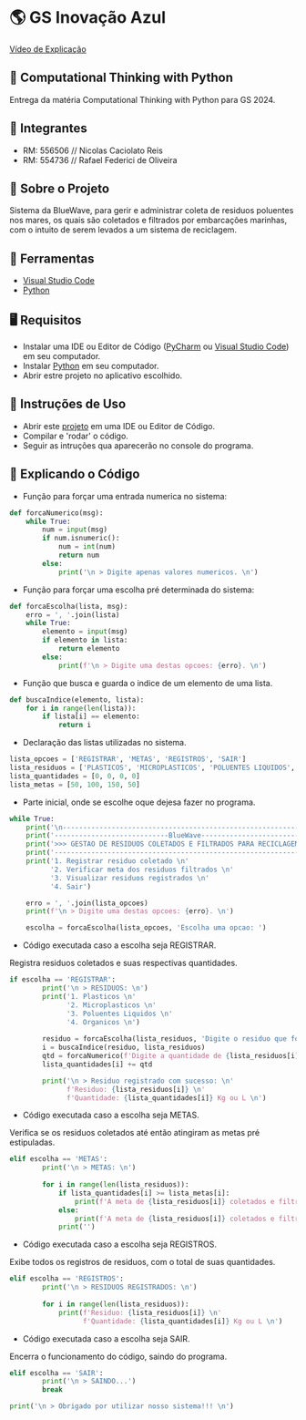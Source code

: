 # 🌎 GS Inovação Azul

[Vídeo de Explicação](https://drive.google.com/file/d/1GN2nHNuG33uEqMDNzeV3WUVm6VlePUiJ/view?usp=sharing)

## 🐍 Computational Thinking with Python

Entrega da matéria Computational Thinking with Python para GS 2024.

## 👥 Integrantes

- RM: 556506 // Nicolas Caciolato Reis
- RM: 554736 // Rafael Federici de Oliveira

## 📕 Sobre o Projeto

Sistema da BlueWave, para gerir e administrar coleta de residuos poluentes nos mares, os quais são coletados e filtrados por embarcações marinhas, com o intuito de serem levados a um sistema de reciclagem.

## 🔨 Ferramentas

- [Visual Studio Code](https://code.visualstudio.com/docs)
- [Python](https://www.python.org/doc/)

## 🖥️ Requisitos

- Instalar uma IDE ou Editor de Código ([PyCharm](https://www.jetbrains.com/pt-br/pycharm/download/?section=windows) ou [Visual Studio Code](https://code.visualstudio.com/Download)) em seu computador.
- Instalar [Python](https://www.python.org/downloads/) em seu computador.
- Abrir estre projeto no aplicativo escolhido.

## 📒 Instruções de Uso

- Abrir este [projeto](https://github.com/yyRaffa/GS_Python.git) em uma IDE ou Editor de Código.
- Compilar e 'rodar' o código.
- Seguir as intruções qua aparecerão no console do programa.

## 🧠 Explicando o Código

- Função para forçar uma entrada numerica no sistema:
``` python
def forcaNumerico(msg):
    while True:
        num = input(msg)
        if num.isnumeric():
            num = int(num)
            return num
        else:
            print('\n > Digite apenas valores numericos. \n')    
```

- Função para forçar uma escolha pré determinada do sistema:
``` python
def forcaEscolha(lista, msg):
    erro = ', '.join(lista)
    while True:
        elemento = input(msg)
        if elemento in lista:
            return elemento
        else:
            print(f'\n > Digite uma destas opcoes: {erro}. \n')   
```

- Função que busca e guarda o indice de um elemento de uma lista.
``` python
def buscaIndice(elemento, lista):
    for i in range(len(lista)):
        if lista[i] == elemento:  
            return i
```

- Declaração das listas utilizadas no sistema.
``` python
lista_opcoes = ['REGISTRAR', 'METAS', 'REGISTROS', 'SAIR']
lista_residuos = ['PLASTICOS', 'MICROPLASTICOS', 'POLUENTES LIQUIDOS', 'ORGANICOS']
lista_quantidades = [0, 0, 0, 0]
lista_metas = [50, 100, 150, 50]
```

- Parte inicial, onde se escolhe oque dejesa fazer no programa.
``` python
while True:
    print('\n----------------------------------------------------------------')
    print('----------------------------BlueWave----------------------------')
    print('>>> GESTAO DE RESIDUOS COLETADOS E FILTRADOS PARA RECICLAGEM <<<')
    print('----------------------------------------------------------------\n')
    print('1. Registrar residuo coletado \n'
          '2. Verificar meta dos residuos filtrados \n'
          '3. Visualizar residuos registrados \n'
          '4. Sair')

    erro = ', '.join(lista_opcoes)
    print(f'\n > Digite uma destas opcoes: {erro}. \n')

    escolha = forcaEscolha(lista_opcoes, 'Escolha uma opcao: ')
```

- Código executada caso a escolha seja REGISTRAR.

Registra residuos coletados e suas respectivas quantidades.
``` python
if escolha == 'REGISTRAR':
        print('\n > RESIDUOS: \n')
        print('1. Plasticos \n'
              '2. Microplasticos \n'
              '3. Poluentes Liquidos \n'
              '4. Organicos \n')
        
        residuo = forcaEscolha(lista_residuos, 'Digite o residuo que foi coletado: ')
        i = buscaIndice(residuo, lista_residuos)
        qtd = forcaNumerico(f'Digite a quantidade de {lista_residuos[i]} que foi coletada (Kg ou L): ')
        lista_quantidades[i] += qtd

        print('\n > Residuo registrado com sucesso: \n' 
              f'Residuo: {lista_residuos[i]} \n'
              f'Quantidade: {lista_quantidades[i]} Kg ou L \n')
```

- Código executada caso a escolha seja METAS.

Verifica se os residuos coletados até então atingiram as metas pré estipuladas.
``` python
elif escolha == 'METAS':
        print('\n > METAS: \n')
        
        for i in range(len(lista_residuos)):
            if lista_quantidades[i] >= lista_metas[i]:
                print(f'A meta de {lista_residuos[i]} coletados e filtrados para reciclagem FOI ALCANCADA.')
            else:
                print(f'A meta de {lista_residuos[i]} coletados e filtrados para reciclagem ainda NÃO FOI ALCANCADA.')
            print('')
```

- Código executada caso a escolha seja REGISTROS.

Exibe todos os registros de residuos, com o total de suas quantidades.
``` python
elif escolha == 'REGISTROS':
        print('\n > RESIDUOS REGISTRADOS: \n')
        
        for i in range(len(lista_residuos)):
            print(f'Residuo: {lista_residuos[i]} \n'
                  f'Quantidade: {lista_quantidades[i]} Kg ou L \n')
```

- Código executada caso a escolha seja SAIR.

Encerra o funcionamento do código, saindo do programa.
``` python
elif escolha == 'SAIR':
        print('\n > SAINDO...')
        break

print('\n > Obrigado por utilizar nosso sistema!!! \n')
```